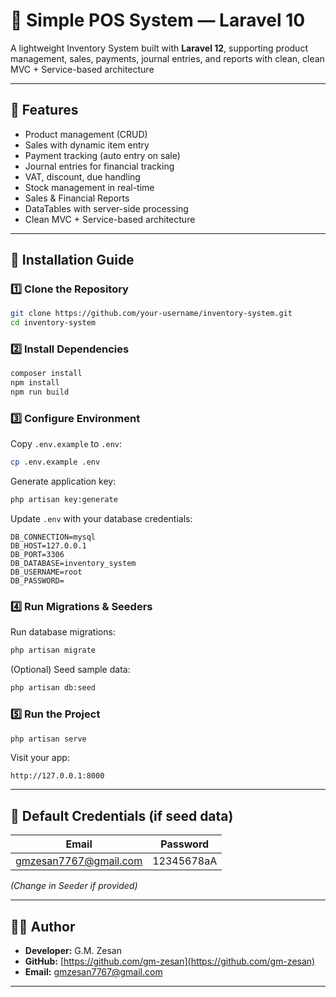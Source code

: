 # 🛒 Simple POS System — Laravel 10

A lightweight Inventory System built with **Laravel 12**, supporting product management, sales, payments, journal entries, and reports with clean, clean MVC + Service-based architecture

---

## 🚀 Features

- Product management (CRUD)
- Sales with dynamic item entry
- Payment tracking (auto entry on sale)
- Journal entries for financial tracking
- VAT, discount, due handling
- Stock management in real-time
- Sales & Financial Reports
- DataTables with server-side processing
- Clean MVC + Service-based architecture

---

## 🔧 Installation Guide

### 1️⃣ Clone the Repository

```bash
git clone https://github.com/your-username/inventory-system.git
cd inventory-system
```

### 2️⃣ Install Dependencies

```bash
composer install
npm install
npm run build
```

### 3️⃣ Configure Environment

Copy `.env.example` to `.env`:

```bash
cp .env.example .env
```

Generate application key:

```bash
php artisan key:generate
```

Update `.env` with your database credentials:

```env
DB_CONNECTION=mysql
DB_HOST=127.0.0.1
DB_PORT=3306
DB_DATABASE=inventory_system
DB_USERNAME=root
DB_PASSWORD=
```

### 4️⃣ Run Migrations & Seeders

Run database migrations:

```bash
php artisan migrate
```

(Optional) Seed sample data:

```bash
php artisan db:seed
```

### 5️⃣ Run the Project

```bash
php artisan serve
```

Visit your app:

```
http://127.0.0.1:8000
```

---

## 🔐 Default Credentials (if seed data)

| Email                 | Password   |
| --------------------- | ---------- |
| gmzesan7767@gmail.com | 12345678aA |

*(Change in Seeder if provided)*

---



## 👨‍💻 Author

- **Developer:** G.M. Zesan
- **GitHub:** [https://github.com/gm-zesan](https://github.com/gm-zesan)
- **Email:** gmzesan7767@gmail.com

---

